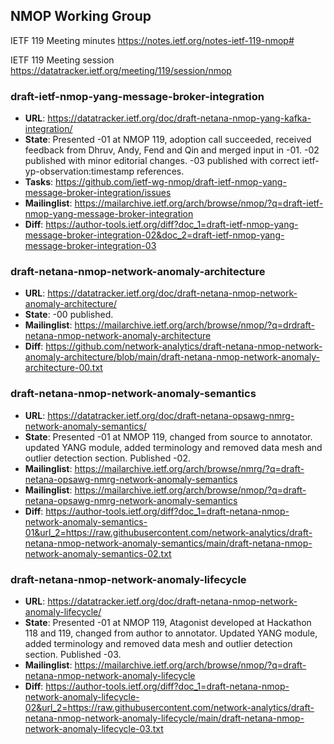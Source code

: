 ## NMOP Working Group

IETF 119 Meeting minutes
https://notes.ietf.org/notes-ietf-119-nmop#

IETF 119 Meeting session
https://datatracker.ietf.org/meeting/119/session/nmop

### draft-ietf-nmop-yang-message-broker-integration
* **URL**: https://datatracker.ietf.org/doc/draft-netana-nmop-yang-kafka-integration/
* **State**: Presented -01 at NMOP 119, adoption call succeeded, received feedback from Dhruv, Andy, Fend and Qin and merged input in -01. -02 published with minor editorial changes. -03 published with correct ietf-yp-observation:timestamp references.
* **Tasks**: https://github.com/ietf-wg-nmop/draft-ietf-nmop-yang-message-broker-integration/issues
* **Mailinglist**: https://mailarchive.ietf.org/arch/browse/nmop/?q=draft-ietf-nmop-yang-message-broker-integration
* **Diff**: https://author-tools.ietf.org/diff?doc_1=draft-ietf-nmop-yang-message-broker-integration-02&doc_2=draft-ietf-nmop-yang-message-broker-integration-03

### draft-netana-nmop-network-anomaly-architecture
* **URL**: https://datatracker.ietf.org/doc/draft-netana-nmop-network-anomaly-architecture/
* **State**: -00 published.
* **Mailinglist**: https://mailarchive.ietf.org/arch/browse/nmop/?q=drdraft-netana-nmop-network-anomaly-architecture
* **Diff**: https://github.com/network-analytics/draft-netana-nmop-network-anomaly-architecture/blob/main/draft-netana-nmop-network-anomaly-architecture-00.txt

### draft-netana-nmop-network-anomaly-semantics
* **URL**: https://datatracker.ietf.org/doc/draft-netana-opsawg-nmrg-network-anomaly-semantics/
* **State**: Presented -01 at NMOP 119, changed from source to annotator. updated YANG module, added terminology and removed data mesh and outlier detection section. Published -02.
* **Mailinglist**: https://mailarchive.ietf.org/arch/browse/nmrg/?q=draft-netana-opsawg-nmrg-network-anomaly-semantics
* **Mailinglist**: https://mailarchive.ietf.org/arch/browse/nmop/?q=draft-netana-opsawg-nmrg-network-anomaly-semantics
* **Diff**: https://author-tools.ietf.org/diff?doc_1=draft-netana-nmop-network-anomaly-semantics-01&url_2=https://raw.githubusercontent.com/network-analytics/draft-netana-nmop-network-anomaly-semantics/main/draft-netana-nmop-network-anomaly-semantics-02.txt

### draft-netana-nmop-network-anomaly-lifecycle
* **URL**: https://datatracker.ietf.org/doc/draft-netana-nmop-network-anomaly-lifecycle/
* **State**: Presented -01 at NMOP 119, Atagonist developed at Hackathon 118 and 119, changed from author to annotator. Updated YANG module, added terminology and removed data mesh and outlier detection section. Published -03.
* **Mailinglist**: https://mailarchive.ietf.org/arch/browse/nmop/?q=draft-netana-nmop-network-anomaly-lifecycle
* **Diff**: https://author-tools.ietf.org/diff?doc_1=draft-netana-nmop-network-anomaly-lifecycle-02&url_2=https://raw.githubusercontent.com/network-analytics/draft-netana-nmop-network-anomaly-lifecycle/main/draft-netana-nmop-network-anomaly-lifecycle-03.txt



